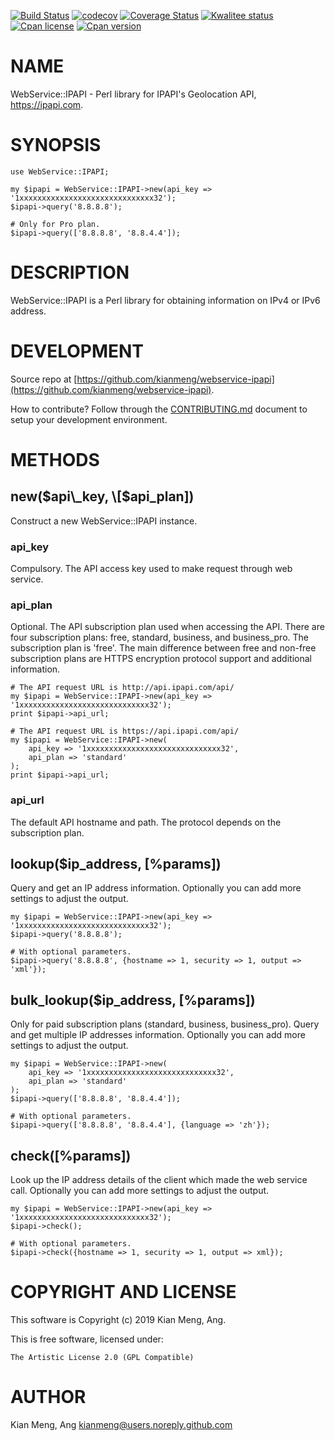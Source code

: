 [![Build Status](https://travis-ci.org/kianmeng/webservice-ipapi.svg?branch=master)](https://travis-ci.org/kianmeng/webservice-ipapi)
[![codecov](https://codecov.io/gh/kianmeng/webservice-ipapi/branch/master/graph/badge.svg)](https://codecov.io/gh/kianmeng/webservice-ipapi)
[![Coverage Status](https://coveralls.io/repos/kianmeng/webservice-ipapi/badge.svg?branch=master)](https://coveralls.io/r/kianmeng/webservice-ipapi?branch=master)
[![Kwalitee status](http://cpants.cpanauthors.org/dist/WebService-IPAPI.png)](http://cpants.charsbar.org/dist/overview/WebService-IPAPI)
[![Cpan license](https://img.shields.io/cpan/l/WebService-IPAPI.svg)](https://metacpan.org/release/WebService-IPAPI)
[![Cpan version](https://img.shields.io/cpan/v/WebService-IPAPI.svg)](https://metacpan.org/release/WebService-IPAPI)

# NAME

WebService::IPAPI - Perl library for IPAPI's Geolocation API,
https://ipapi.com.

# SYNOPSIS

    use WebService::IPAPI;

    my $ipapi = WebService::IPAPI->new(api_key => '1xxxxxxxxxxxxxxxxxxxxxxxxxxxxxx32');
    $ipapi->query('8.8.8.8');

    # Only for Pro plan.
    $ipapi->query(['8.8.8.8', '8.8.4.4']);

# DESCRIPTION

WebService::IPAPI is a Perl library for obtaining information on IPv4 or IPv6
address.

# DEVELOPMENT

Source repo at [https://github.com/kianmeng/webservice-ipapi](https://github.com/kianmeng/webservice-ipapi).

How to contribute? Follow through the [CONTRIBUTING.md](https://github.com/kianmeng/webservice-ipapi/blob/master/CONTRIBUTING.md) document to setup your development environment.

# METHODS

## new($api\_key, \[$api\_plan\])

Construct a new WebService::IPAPI instance.

### api\_key

Compulsory. The API access key used to make request through web service.

### api\_plan

Optional. The API subscription plan used when accessing the API. There are four
subscription plans: free, standard, business, and business\_pro. The
subscription plan is 'free'. The main difference between free and non-free
subscription plans are HTTPS encryption protocol support and additional
information.

    # The API request URL is http://api.ipapi.com/api/
    my $ipapi = WebService::IPAPI->new(api_key => '1xxxxxxxxxxxxxxxxxxxxxxxxxxxxx32');
    print $ipapi->api_url;

    # The API request URL is https://api.ipapi.com/api/
    my $ipapi = WebService::IPAPI->new(
        api_key => '1xxxxxxxxxxxxxxxxxxxxxxxxxxxxxx32',
        api_plan => 'standard'
    );
    print $ipapi->api_url;

### api\_url

The default API hostname and path. The protocol depends on the subscription plan.

## lookup($ip\_address, \[%params\])

Query and get an IP address information. Optionally you can add more settings
to adjust the output.

    my $ipapi = WebService::IPAPI->new(api_key => '1xxxxxxxxxxxxxxxxxxxxxxxxxxxxx32');
    $ipapi->query('8.8.8.8');

    # With optional parameters.
    $ipapi->query('8.8.8.8', {hostname => 1, security => 1, output => 'xml'});

## bulk\_lookup($ip\_address, \[%params\])

Only for paid subscription plans (standard, business, business\_pro). Query and
get multiple IP addresses information. Optionally you can add more settings to
adjust the output.

    my $ipapi = WebService::IPAPI->new(
        api_key => '1xxxxxxxxxxxxxxxxxxxxxxxxxxxxx32',
        api_plan => 'standard'
    );
    $ipapi->query(['8.8.8.8', '8.8.4.4']);

    # With optional parameters.
    $ipapi->query(['8.8.8.8', '8.8.4.4'], {language => 'zh'});

## check(\[%params\])

Look up the IP address details of the client which made the web service call.
Optionally you can add more settings to adjust the output.

    my $ipapi = WebService::IPAPI->new(api_key => '1xxxxxxxxxxxxxxxxxxxxxxxxxxxxx32');
    $ipapi->check();

    # With optional parameters.
    $ipapi->check({hostname => 1, security => 1, output => xml});

# COPYRIGHT AND LICENSE

This software is Copyright (c) 2019 Kian Meng, Ang.

This is free software, licensed under:

    The Artistic License 2.0 (GPL Compatible)

# AUTHOR

Kian Meng, Ang <kianmeng@users.noreply.github.com>
